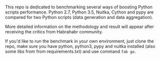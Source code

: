 This repo is dedicated to benchmarking several ways of boosting Python scripts performance.
Python 2.7, Python 3.5, Nuitka, Cython and pypy are compared for two Python scripts (data generation and data aggregation).

More detailed information on the methodology and result will appear after receiving the critics from Habrahabr community.

If you'd like to run the benchmark in your own environment, just clone the repo, make sure you have python, python3, pypy and nuitka installed (also some libs from from requirements.txt) and use command `fab go`.